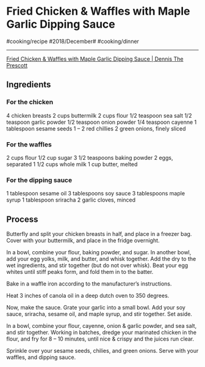 # Fried Chicken & Waffles with Maple Garlic Dipping Sauce
#cooking/recipe #2018/December# #cooking/dinner
- - - -
[Fried Chicken & Waffles with Maple Garlic Dipping Sauce | Dennis The Prescott](https://dennistheprescott.com/2015/08/24/fried-chicken-waffles-with-maple-garlic-dipping-sauce/)

## Ingredients
### For the chicken
4 chicken breasts
2 cups buttermilk
2 cups flour
1/2 teaspoon sea salt
1/2 teaspoon garlic powder
1/2 teaspoon onion powder
1/4 teaspoon cayenne
1 tablespoon sesame seeds
1 – 2 red chillies
2 green onions, finely sliced

### For the waffles
2 cups flour
1/2 cup sugar
3 1/2 teaspoons baking powder
2 eggs, separated
1 1/2 cups whole milk
1 cup butter, melted

### For the dipping sauce
1 tablespoon sesame oil
3 tablespoons soy sauce
3 tablespoons maple syrup
1 tablespoon sriracha
2 garlic cloves, minced

## Process
Butterfly and split your chicken breasts in half, and place in a freezer bag. Cover with your buttermilk, and place in the fridge overnight.

In a bowl, combine your flour, baking powder, and sugar. In another bowl, add your egg yolks, milk, and butter, and whisk together. Add the dry to the wet ingredients, and stir together (but do not over whisk). Beat your egg whites until stiff peaks form, and fold them in to the batter.

Bake in a waffle iron according to the manufacturer’s instructions.

Heat 3 inches of canola oil in a deep dutch oven to 350 degrees.

Now, make the sauce. Grate your garlic into a small bowl. Add your soy sauce, sriracha, sesame oil, and maple syrup, and stir together. Set aside.

In a bowl, combine your flour, cayenne, onion & garlic powder, and sea salt, and stir together. Working in batches, dredge your marinated chicken in the flour, and fry for 8 – 10 minutes, until nice & crispy and the juices run clear.

Sprinkle over your sesame seeds, chilies, and green onions. Serve with your waffles, and dipping sauce.